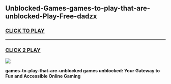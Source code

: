 
## Unblocked-Games-games-to-play-that-are-unblocked-Play-Free-dadzx
<h3>
<a href="https://premium76.site?title=games-to-play-that-are-unblocked&ref=10A">CLICK TO PLAY</a></h3>
<hr>

<h3>
<a href="https://premium76.site?title=games-to-play-that-are-unblocked&ref=10A">CLICK 2 PLAY</a>
  
</h3>

<a href="https://premium76.site?title=games-to-play-that-are-unblocked&ref=10A"><img src="https://clearcache.store/games.png"></a>


**games-to-play-that-are-unblocked games unblocked: Your Gateway to Fun and Accessible Online Gaming**
